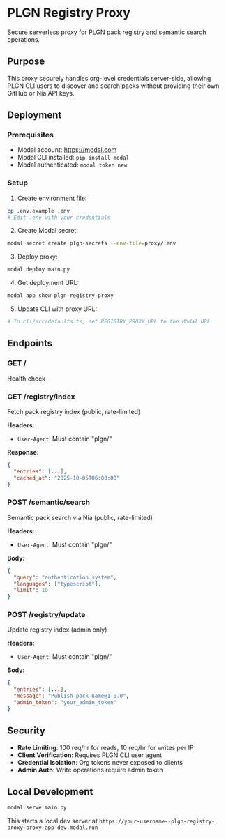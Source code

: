# PLGN Registry Proxy

Secure serverless proxy for PLGN pack registry and semantic search operations.

## Purpose

This proxy securely handles org-level credentials server-side, allowing PLGN CLI users to discover and search packs without providing their own GitHub or Nia API keys.

## Deployment

### Prerequisites

- Modal account: https://modal.com
- Modal CLI installed: `pip install modal`
- Modal authenticated: `modal token new`

### Setup

1. Create environment file:
```bash
cp .env.example .env
# Edit .env with your credentials
```

2. Create Modal secret:
```bash
modal secret create plgn-secrets --env-file=proxy/.env
```

3. Deploy proxy:
```bash
modal deploy main.py
```

4. Get deployment URL:
```bash
modal app show plgn-registry-proxy
```

5. Update CLI with proxy URL:
```bash
# In cli/src/defaults.ts, set REGISTRY_PROXY_URL to the Modal URL
```

## Endpoints

### GET /
Health check

### GET /registry/index
Fetch pack registry index (public, rate-limited)

**Headers:**
- `User-Agent`: Must contain "plgn/"

**Response:**
```json
{
  "entries": [...],
  "cached_at": "2025-10-05T06:00:00"
}
```

### POST /semantic/search
Semantic pack search via Nia (public, rate-limited)

**Headers:**
- `User-Agent`: Must contain "plgn/"

**Body:**
```json
{
  "query": "authentication system",
  "languages": ["typescript"],
  "limit": 10
}
```

### POST /registry/update
Update registry index (admin only)

**Headers:**
- `User-Agent`: Must contain "plgn/"

**Body:**
```json
{
  "entries": [...],
  "message": "Publish pack-name@1.0.0",
  "admin_token": "your_admin_token"
}
```

## Security

- **Rate Limiting**: 100 req/hr for reads, 10 req/hr for writes per IP
- **Client Verification**: Requires PLGN CLI user agent
- **Credential Isolation**: Org tokens never exposed to clients
- **Admin Auth**: Write operations require admin token

## Local Development

```bash
modal serve main.py
```

This starts a local dev server at `https://your-username--plgn-registry-proxy-proxy-app-dev.modal.run`
